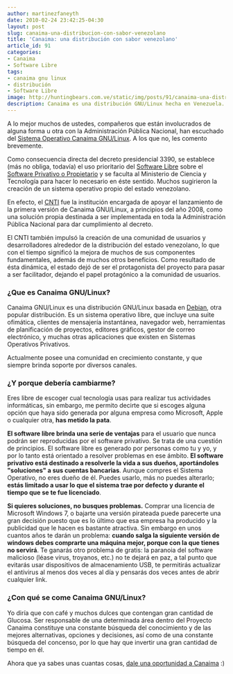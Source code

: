 ```yaml
---
author: martinezfaneyth
date: 2010-02-24 23:42:25-04:30
layout: post
slug: canaima-una-distribucion-con-sabor-venezolano
title: 'Canaima: una distribución con sabor venezolano'
article_id: 91
categories:
- Canaima
- Software Libre
tags:
- canaima gnu linux
- distribución
- Software Libre
image: http://huntingbears.com.ve/static/img/posts/91/canaima-una-distribucion-con-sabor-venezolano__1.jpg
description: Canaima es una distribución GNU/Linux hecha en Venezuela.
---
```


A lo mejor muchos de ustedes, compañeros que están involucrados de alguna forma u otra con la Administración Pública Nacional, han escuchado del [Sistema Operativo Canaima GNU/Linux](http://canaima.softwarelibre.gob.ve). A los que no, les comento brevemente.

Como consecuencia directa del decreto presidencial 3390, se establece (más no obliga, todavía) el uso prioritario del [Software Libre](http://es.wikipedia.org/wiki/Software_libre) sobre el [Software Privativo o Propietario](http://es.wikipedia.org/wiki/Software_propietario) y se faculta al Ministerio de Ciencia y Tecnología para hacer lo necesario en éste sentido. Muchos sugirieron la creación de un sistema operativo propio del estado venezolano.

En efecto, el [CNTI](http://www.cnti.gob.ve/) fue la institución encargada de apoyar el lanzamiento de la primera versión de Canaima GNU/Linux, a principios del año 2008, como una solución propia destinada a ser implementada en toda la Administración Pública Nacional para dar cumplimiento al decreto.

El CNTI también impulsó la creación de una comunidad de usuarios y desarrolladores alrededor de la distribución del estado venezolano, lo que con el tiempo significó la mejora de muchos de sus componentes fundamentales, además de muchos otros beneficios. Como resultado de ésta dinámica, el estado dejó de ser el protagonista del proyecto para pasar a ser facilitador, dejando el papel protagónico a la comunidad de usuarios.

### ¿Que es Canaima GNU/Linux?

Canaima GNU/Linux es una distribución GNU/Linux basada en [Debian](http://www.debian.org/index.es.html), otra popular distribución. Es un sistema operativo libre, que incluye una suite ofimática, clientes de mensajería instantánea, navegador web, herramientas de planificación de proyectos, editores gráficos, gestor de correo electrónico, y muchas otras aplicaciones que existen en Sistemas Operativos Privativos.

Actualmente posee una comunidad en crecimiento constante, y que siempre brinda soporte por diversos canales.

### ¿Y porque debería cambiarme?

Eres libre de escoger cual tecnología usas para realizar tus actividades informáticas, sin embargo, me permito decirte que si escoges alguna opción que haya sido generada por alguna empresa como Microsoft, Apple o cualquier otra, **has metido la pata**.

**El software libre brinda una serie de ventajas** para el usuario que nunca podrán ser reproducidas por el software privativo. Se trata de una cuestión de principios. El software libre es generado por personas como tu y yo, y por lo tanto está orientado a resolver problemas en ese ámbito. **El software privativo está destinado a resolverle la vida a sus dueños, aportándoles "soluciones" a sus cuentas bancarias**. Aunque compres el Sistema Operativo, no eres dueño de él. Puedes usarlo, más no puedes alterarlo; **estás limitado a usar lo que el sistema trae por defecto y durante el tiempo que se te fue licenciado**.

**Si quieres soluciones, no busques problemas.** Comprar una licencia de Microsoft Windows 7, o bajarte una versión pirateada puede parecerte una gran decisión puesto que es lo último que esa empresa ha producido y la publicidad que le hacen es bastante atractiva. Sin embargo en unos cuantos años te darán un problema: **cuando salga la siguiente versión de windows debes comprarte una máquina mejor, porque con la que tienes no servirá**. Te ganarás otro problema de gratis: la paranoia del software malicioso (léase virus, troyanos, etc.) no te dejará en paz, a tal punto que evitarás usar dispositivos de almacenamiento USB, te permitirás actualizar el antivirus al menos dos veces al día y pensarás dos veces antes de abrir cualquier link.

### ¿Con qué se come Canaima GNU/Linux?

Yo diría que con café y muchos dulces que contengan gran cantidad de Glucosa. Ser responsable de una determinada área dentro del Proyecto Canaima constituye una constante búsqueda del conocimiento y de las mejores alternativas, opciones y decisiones, así como de una constante búsqueda del concenso, por lo que hay que invertir una gran cantidad de tiempo en él.

Ahora que ya sabes unas cuantas cosas, [dale una oportunidad a Canaima](http://canaima.softwarelibre.gob.ve/descargas/canaima-popular/versiones/3.1) :)
